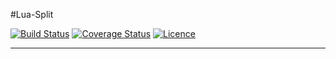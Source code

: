 #Lua-Split

[![Build Status](https://travis-ci.org/moteus/lua-split.png)](https://travis-ci.org/moteus/lua-split)
[![Coverage Status](https://coveralls.io/repos/github/moteus/lua-split/badge.svg?branch=master)](https://coveralls.io/github/moteus/lua-split?branch=master)
[![Licence](http://img.shields.io/badge/Licence-MIT-brightgreen.svg)](LICENCE.txt)

***
